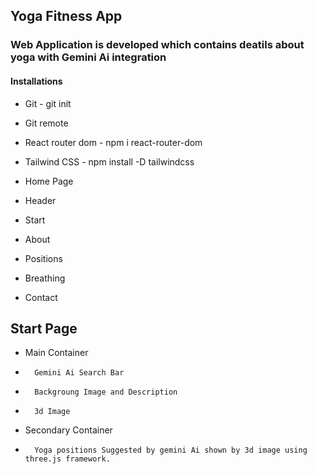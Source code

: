 ## Yoga Fitness App ##

### Web Application is developed which contains deatils about yoga with Gemini Ai integration

#### Installations
-   Git - git init
-   Git remote
-   React router dom - npm i react-router-dom
-   Tailwind CSS - npm install -D tailwindcss 

- Home Page
- Header
-   Start
-   About
-   Positions
-   Breathing
-   Contact

## Start Page
-   Main Container
-       Gemini Ai Search Bar
-       Backgroung Image and Description
-       3d Image
-   Secondary Container
-       Yoga positions Suggested by gemini Ai shown by 3d image using three.js framework.